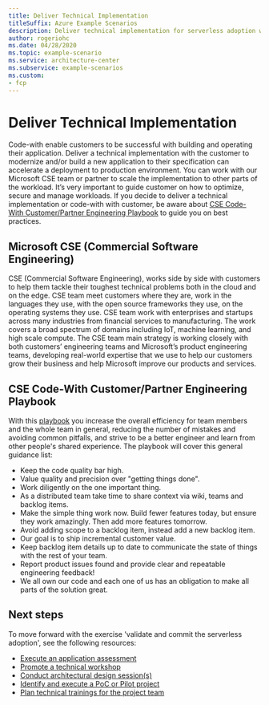 ```yaml
---
title: Deliver Technical Implementation
titleSuffix: Azure Example Scenarios
description: Deliver technical implementation for serverless adoption with Azure Functions
author: rogeriohc
ms.date: 04/28/2020
ms.topic: example-scenario
ms.service: architecture-center
ms.subservice: example-scenarios
ms.custom:
- fcp
---
```

# Deliver Technical Implementation
Code-with enable customers to be successful with building and operating their application. Deliver a technical implementation with the customer to modernize and/or build a new application to their specification can accelerate a deployment to production environment. You can work with our Microsoft CSE team or partner to scale the implementation to other parts of the workload. It’s very important to guide customer on how to optimize, secure and manage workloads. If you decide to deliver a technical implementation or code-with with customer, be aware about [CSE Code-With Customer/Partner Engineering Playbook](https://github.com/microsoft/code-with-engineering-playbook) to guide you on best practices. 

## Microsoft CSE (Commercial Software Engineering)
CSE (Commercial Software Engineering), works side by side with customers to help them tackle their toughest technical problems both in the cloud and on the edge. CSE team meet customers where they are, work in the languages they use, with the open source frameworks they use, on the operating systems they use. CSE team work with enterprises and startups across many industries from financial services to manufacturing. The work covers a broad spectrum of domains including IoT, machine learning, and high scale compute. The CSE team main strategy is working closely with both customers’ engineering teams and Microsoft’s product engineering teams, developing real-world expertise that we use to help our customers grow their business and help Microsoft improve our products and services.

## CSE Code-With Customer/Partner Engineering Playbook
With this [playbook](https://github.com/microsoft/code-with-engineering-playbook) you increase the overall efficiency for team members and the whole team in general, reducing the number of mistakes and avoiding common pitfalls, and strive to be a better engineer and learn from other people's shared experience.
The playbook will cover this general guidance list:
- Keep the code quality bar high.
- Value quality and precision over "getting things done".
- Work diligently on the one important thing.
- As a distributed team take time to share context via wiki, teams and backlog items.
- Make the simple thing work now. Build fewer features today, but ensure they work amazingly. Then add more features tomorrow.
- Avoid adding scope to a backlog item, instead add a new backlog item.
- Our goal is to ship incremental customer value.
- Keep backlog item details up to date to communicate the state of things with the rest of your team.
- Report product issues found and provide clear and repeatable engineering feedback!
- We all own our code and each one of us has an obligation to make all parts of the solution great.

## Next steps

To move forward with the exercise 'validate and commit the serverless adoption', see the following resources:

- [Execute an application assessment](./application-assessment.md)
- [Promote a technical workshop](./technical-workshops.md)
- [Conduct architectural design session(s)](./ads.md)
- [Identify and execute a PoC or Pilot project](./poc-pilot.md)
- [Plan technical trainings for the project team](./technical-training.md)
